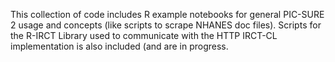 This collection of code includes R example notebooks for general PIC-SURE 2 usage and concepts (like scripts to scrape NHANES doc files). Scripts for the R-IRCT Library used to communicate with the HTTP IRCT-CL implementation is also included (and are in progress.


